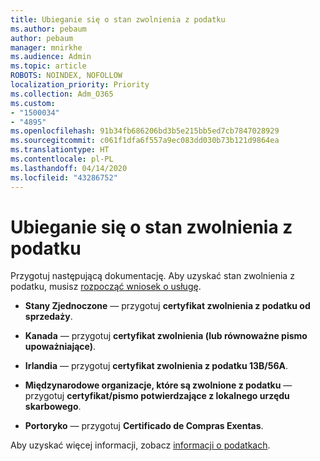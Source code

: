 ```yaml
---
title: Ubieganie się o stan zwolnienia z podatku
ms.author: pebaum
author: pebaum
manager: mnirkhe
ms.audience: Admin
ms.topic: article
ROBOTS: NOINDEX, NOFOLLOW
localization_priority: Priority
ms.collection: Adm_O365
ms.custom:
- "1500034"
- "4895"
ms.openlocfilehash: 91b34fb686206bd3b5e215bb5ed7cb7847028929
ms.sourcegitcommit: c061f1dfa6f557a9ec083dd030b73b121d9864ea
ms.translationtype: HT
ms.contentlocale: pl-PL
ms.lasthandoff: 04/14/2020
ms.locfileid: "43286752"
---
```

# <a name="apply-for-tax-exempt-status"></a>Ubieganie się o stan zwolnienia z podatku

Przygotuj następującą dokumentację. Aby uzyskać stan zwolnienia z podatku, musisz [rozpocząć wniosek o usługę](https://docs.microsoft.com/office365/admin/contact-support-for-business-products).

- **Stany Zjednoczone** — przygotuj **certyfikat zwolnienia z podatku od sprzedaży**.

- **Kanada** — przygotuj **certyfikat zwolnienia (lub równoważne pismo upoważniające)**.

- **Irlandia** — przygotuj **certyfikat zwolnienia z podatku 13B/56A**.

- **Międzynarodowe organizacje, które są zwolnione z podatku** — przygotuj **certyfikat/pismo potwierdzające z lokalnego urzędu skarbowego**.

- **Portoryko** — przygotuj **Certificado de Compras Exentas**.

Aby uzyskać więcej informacji, zobacz [informacji o podatkach](https://docs.microsoft.com/microsoft-365/commerce/billing-and-payments/tax-information?view=o365-worldwide).
